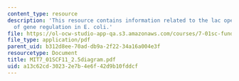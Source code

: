 ```yaml
---
content_type: resource
description: 'This resource contains information related to the lac operon: a model
  of gene regulation in E. coli.'
file: https://ol-ocw-studio-app-qa.s3.amazonaws.com/courses/7-01sc-fundamentals-of-biology-fall-2011/a13c62cd30232e7b4e6f42d9b10fddcf_MIT7_01SCF11_2.5diagram.pdf
file_type: application/pdf
parent_uid: b312d8ee-70ad-db9a-2f22-34a16a004e3f
resourcetype: Document
title: MIT7_01SCF11_2.5diagram.pdf
uid: a13c62cd-3023-2e7b-4e6f-42d9b10fddcf
---
```

